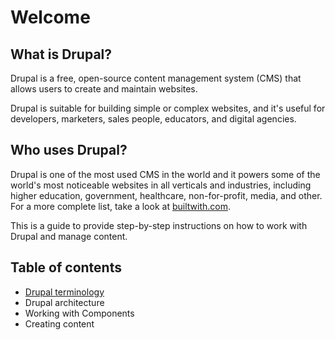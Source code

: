 # Welcome

## What is Drupal?

Drupal is a free, open-source content management system (CMS) that allows users to create and maintain websites.

Drupal is suitable for building simple or complex websites, and it's useful for developers, marketers, sales people, educators, and digital agencies.

## Who uses Drupal?

Drupal is one of the most used CMS in the world and it powers some of the world's most noticeable websites in all verticals and industries, including higher education, government, healthcare, non-for-profit, media, and other. For a more complete list, take a look at [builtwith.com](https://trends.builtwith.com/cms/Drupal/United-States).

This is a guide to provide step-by-step instructions on how to work with Drupal and manage content.

## Table of contents

* [Drupal terminology](terms.md)
* Drupal architecture
* Working with Components
* Creating content
